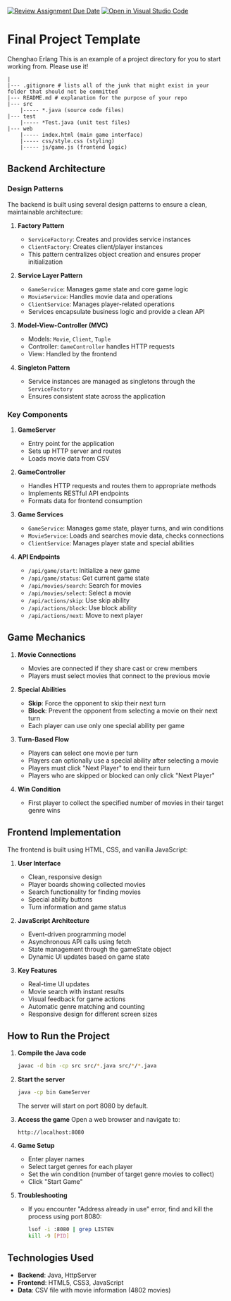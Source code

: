 [![Review Assignment Due Date](https://classroom.github.com/assets/deadline-readme-button-22041afd0340ce965d47ae6ef1cefeee28c7c493a6346c4f15d667ab976d596c.svg)](https://classroom.github.com/a/nK589Lr0)
[![Open in Visual Studio Code](https://classroom.github.com/assets/open-in-vscode-2e0aaae1b6195c2367325f4f02e2d04e9abb55f0b24a779b69b11b9e10269abc.svg)](https://classroom.github.com/online_ide?assignment_repo_id=18841718&assignment_repo_type=AssignmentRepo)
# Final Project Template
Chenghao
Erlang
This is an example of a project directory for you to start working from. Please use it!


```text
|
|--- .gitignore # lists all of the junk that might exist in your folder that should not be committed
|--- README.md # explanation for the purpose of your repo
|--- src
    |----- *.java (source code files)
|--- test
    |----- *Test.java (unit test files)
|--- web
    |----- index.html (main game interface)
    |----- css/style.css (styling)
    |----- js/game.js (frontend logic)
```

## Backend Architecture

### Design Patterns

The backend is built using several design patterns to ensure a clean, maintainable architecture:

1. **Factory Pattern**
   - `ServiceFactory`: Creates and provides service instances
   - `ClientFactory`: Creates client/player instances
   - This pattern centralizes object creation and ensures proper initialization

2. **Service Layer Pattern**
   - `GameService`: Manages game state and core game logic
   - `MovieService`: Handles movie data and operations
   - `ClientService`: Manages player-related operations
   - Services encapsulate business logic and provide a clean API

3. **Model-View-Controller (MVC)**
   - Models: `Movie`, `Client`, `Tuple`
   - Controller: `GameController` handles HTTP requests
   - View: Handled by the frontend

4. **Singleton Pattern**
   - Service instances are managed as singletons through the `ServiceFactory`
   - Ensures consistent state across the application

### Key Components

1. **GameServer**
   - Entry point for the application
   - Sets up HTTP server and routes
   - Loads movie data from CSV

2. **GameController**
   - Handles HTTP requests and routes them to appropriate methods
   - Implements RESTful API endpoints
   - Formats data for frontend consumption

3. **Game Services**
   - `GameService`: Manages game state, player turns, and win conditions
   - `MovieService`: Loads and searches movie data, checks connections
   - `ClientService`: Manages player state and special abilities

4. **API Endpoints**
   - `/api/game/start`: Initialize a new game
   - `/api/game/status`: Get current game state
   - `/api/movies/search`: Search for movies
   - `/api/movies/select`: Select a movie
   - `/api/actions/skip`: Use skip ability
   - `/api/actions/block`: Use block ability
   - `/api/actions/next`: Move to next player

## Game Mechanics

1. **Movie Connections**
   - Movies are connected if they share cast or crew members
   - Players must select movies that connect to the previous movie

2. **Special Abilities**
   - **Skip**: Force the opponent to skip their next turn
   - **Block**: Prevent the opponent from selecting a movie on their next turn
   - Each player can use only one special ability per game

3. **Turn-Based Flow**
   - Players can select one movie per turn
   - Players can optionally use a special ability after selecting a movie
   - Players must click "Next Player" to end their turn
   - Players who are skipped or blocked can only click "Next Player"

4. **Win Condition**
   - First player to collect the specified number of movies in their target genre wins

## Frontend Implementation

The frontend is built using HTML, CSS, and vanilla JavaScript:

1. **User Interface**
   - Clean, responsive design
   - Player boards showing collected movies
   - Search functionality for finding movies
   - Special ability buttons
   - Turn information and game status

2. **JavaScript Architecture**
   - Event-driven programming model
   - Asynchronous API calls using fetch
   - State management through the gameState object
   - Dynamic UI updates based on game state

3. **Key Features**
   - Real-time UI updates
   - Movie search with instant results
   - Visual feedback for game actions
   - Automatic genre matching and counting
   - Responsive design for different screen sizes

## How to Run the Project

1. **Compile the Java code**
   ```bash
   javac -d bin -cp src src/*.java src/*/*.java
   ```

2. **Start the server**
   ```bash
   java -cp bin GameServer
   ```
   The server will start on port 8080 by default.

3. **Access the game**
   Open a web browser and navigate to:
   ```
   http://localhost:8080
   ```

4. **Game Setup**
   - Enter player names
   - Select target genres for each player
   - Set the win condition (number of target genre movies to collect)
   - Click "Start Game"

5. **Troubleshooting**
   - If you encounter "Address already in use" error, find and kill the process using port 8080:
     ```bash
     lsof -i :8080 | grep LISTEN
     kill -9 [PID]
     ```

## Technologies Used

- **Backend**: Java, HttpServer
- **Frontend**: HTML5, CSS3, JavaScript
- **Data**: CSV file with movie information (4802 movies)

